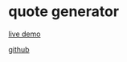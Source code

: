 # quote generator

[live demo](https://cyh-quote-genertor.netlify.app/)

[github](https://github.com/cyhfe/quote-generator)
